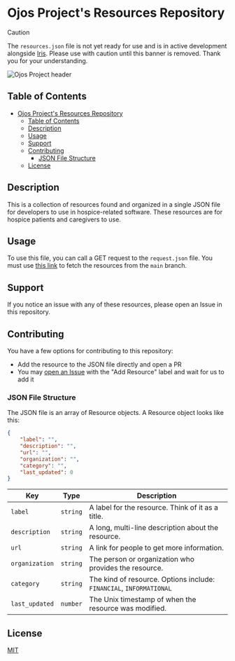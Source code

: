 # Ojos Project's Resources Repository

> [!CAUTION]
> The `resources.json` file is not yet ready for use and is in active
> development alongside [Iris](https://github.com/ojosproject/iris). Please use
> with caution until this banner is removed. Thank you for your understanding.

![Ojos Project header](https://ojosproject.org/images/header.png)

## Table of Contents

- [Ojos Project's Resources Repository](#ojos-projects-resources-repository)
  - [Table of Contents](#table-of-contents)
  - [Description](#description)
  - [Usage](#usage)
  - [Support](#support)
  - [Contributing](#contributing)
    - [JSON File Structure](#json-file-structure)
  - [License](#license)

## Description

This is a collection of resources found and organized in a single JSON file for
developers to use in hospice-related software. These resources are for hospice
patients and caregivers to use.

## Usage

To use this file, you can call a GET request to the `request.json` file. You
must use
[this link](https://raw.githubusercontent.com/ojosproject/resources/main/resources.json)
to fetch the resources from the `main` branch.

## Support

If you notice an issue with any of these resources, please open an Issue in this
repository.

## Contributing

You have a few options for contributing to this repository:

- Add the resource to the JSON file directly and open a PR
- You may [open an Issue](https://github.com/ojosproject/resources/issues/new/choose/)
  with the "Add Resource" label and wait for us to add it

### JSON File Structure

The JSON file is an array of Resource objects. A Resource object looks like
this:

```json
{
    "label": "",
    "description": "",
    "url": "",
    "organization": "",
    "category": "",
    "last_updated": 0
}
```

| Key            | Type     | Description                                                 |
| -------------- | -------- | ----------------------------------------------------------- |
| `label`        | `string` | A label for the resource. Think of it as a title.           |
| `description`  | `string` | A long, multi-line description about the resource.          |
| `url`          | `string` | A link for people to get more information.                  |
| `organization` | `string` | The person or organization who provides the resource.       |
| `category`     | `string` | The kind of resource. Options include: `FINANCIAL`, `INFORMATIONAL` |
| `last_updated` | `number` | The Unix timestamp of when the resource was modified.       |

## License

[MIT](https://choosealicense.com/licenses/mit/)
